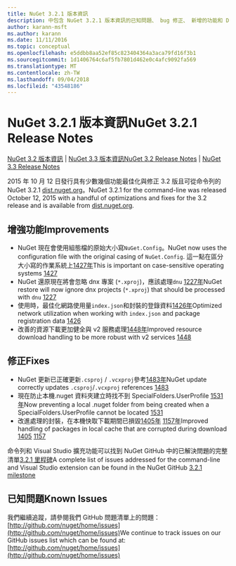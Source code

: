 ```yaml
---
title: NuGet 3.2.1 版本資訊
description: 中包含 NuGet 3.2.1 版本資訊的已知問題、 bug 修正、 新增的功能和 Dcr。
author: karann-msft
ms.author: karann
ms.date: 11/11/2016
ms.topic: conceptual
ms.openlocfilehash: e5ddbb8aa52ef85c823404364a3aca79fd16f3b1
ms.sourcegitcommit: 1d1406764c6af5fb7801d462e0c4afc9092fa569
ms.translationtype: MT
ms.contentlocale: zh-TW
ms.lasthandoff: 09/04/2018
ms.locfileid: "43548186"
---
```

# <a name="nuget-321-release-notes"></a><span data-ttu-id="110fa-103">NuGet 3.2.1 版本資訊</span><span class="sxs-lookup"><span data-stu-id="110fa-103">NuGet 3.2.1 Release Notes</span></span>

<span data-ttu-id="110fa-104">[NuGet 3.2 版本資訊](../release-notes/nuget-3.2.md) | [NuGet 3.3 版本資訊](../release-notes/nuget-3.3.md)</span><span class="sxs-lookup"><span data-stu-id="110fa-104">[NuGet 3.2 Release Notes](../release-notes/nuget-3.2.md) | [NuGet 3.3 Release Notes](../release-notes/nuget-3.3.md)</span></span>

<span data-ttu-id="110fa-105">2015 年 10 月 12 日發行具有少數幾個功能最佳化與修正 3.2 版且可從命令列的 NuGet 3.2.1 [dist.nuget.org](http://dist.nuget.org/index.html)。</span><span class="sxs-lookup"><span data-stu-id="110fa-105">NuGet 3.2.1 for the command-line was released October 12, 2015 with a handful of optimizations and fixes for the 3.2 release and is available from [dist.nuget.org](http://dist.nuget.org/index.html).</span></span>

## <a name="improvements"></a><span data-ttu-id="110fa-106">增強功能</span><span class="sxs-lookup"><span data-stu-id="110fa-106">Improvements</span></span>

* <span data-ttu-id="110fa-107">NuGet 現在會使用組態檔的原始大小寫`NuGet.Config`。</span><span class="sxs-lookup"><span data-stu-id="110fa-107">NuGet now uses the configuration file with the original casing of `NuGet.Config`.</span></span>  <span data-ttu-id="110fa-108">這一點在區分大小寫的作業系統上[1427年](https://github.com/NuGet/Home/issues/1427)</span><span class="sxs-lookup"><span data-stu-id="110fa-108">This is important on case-sensitive operating systems [1427](https://github.com/NuGet/Home/issues/1427)</span></span>
* <span data-ttu-id="110fa-109">NuGet 還原現在將會忽略 dnx 專案 (`*.xproj`)，應該處理`dnu` [1227年](https://github.com/NuGet/Home/issues/1227)</span><span class="sxs-lookup"><span data-stu-id="110fa-109">NuGet restore will now ignore dnx projects (`*.xproj`) that should be processed with `dnu` [1227](https://github.com/NuGet/Home/issues/1227)</span></span>
* <span data-ttu-id="110fa-110">使用時，最佳化網路使用量`index.json`和封裝的登錄資料[1426年](https://github.com/NuGet/Home/issues/1426)</span><span class="sxs-lookup"><span data-stu-id="110fa-110">Optimized network utilization when working with `index.json` and package registration data [1426](https://github.com/NuGet/Home/issues/1426)</span></span>
* <span data-ttu-id="110fa-111">改善的資源下載更加健全與 v2 服務處理[1448年](https://github.com/NuGet/Home/issues/1448)</span><span class="sxs-lookup"><span data-stu-id="110fa-111">Improved resource download handling to be more robust with v2 services [1448](https://github.com/NuGet/Home/issues/1448)</span></span>

## <a name="fixes"></a><span data-ttu-id="110fa-112">修正</span><span class="sxs-lookup"><span data-stu-id="110fa-112">Fixes</span></span>

* <span data-ttu-id="110fa-113">NuGet 更新已正確更新`.csproj` / `.vcxproj`參考[1483年](https://github.com/NuGet/Home/issues/1483)</span><span class="sxs-lookup"><span data-stu-id="110fa-113">NuGet update correctly updates `.csproj`/`.vcxproj` references [1483](https://github.com/NuGet/Home/issues/1483)</span></span>
* <span data-ttu-id="110fa-114">現在防止本機.nuget 資料夾建立時找不到 SpecialFolders.UserProfile [1531年](https://github.com/NuGet/Home/issues/1531)</span><span class="sxs-lookup"><span data-stu-id="110fa-114">Now preventing a local .nuget folder from being created when a SpecialFolders.UserProfile cannot be located [1531](https://github.com/NuGet/Home/issues/1531)</span></span>
* <span data-ttu-id="110fa-115">改進處理的封裝，在本機快取下載期間已損毀[1405年](https://github.com/NuGet/Home/issues/1405) [1157年](https://github.com/NuGet/Home/issues/1157)</span><span class="sxs-lookup"><span data-stu-id="110fa-115">Improved handling of packages in local cache that are corrupted during download [1405](https://github.com/NuGet/Home/issues/1405) [1157](https://github.com/NuGet/Home/issues/1157)</span></span>

<span data-ttu-id="110fa-116">命令列和 Visual Studio 擴充功能可以找到 NuGet GitHub 中的已解決問題的完整清單[3.2.1 里程碑](https://github.com/NuGet/Home/issues?q=milestone%3A3.2.1+is%3Aclosed)</span><span class="sxs-lookup"><span data-stu-id="110fa-116">A complete list of issues addressed for the command-line and Visual Studio extension can be found in the NuGet GitHub [3.2.1 milestone](https://github.com/NuGet/Home/issues?q=milestone%3A3.2.1+is%3Aclosed)</span></span>

## <a name="known-issues"></a><span data-ttu-id="110fa-117">已知問題</span><span class="sxs-lookup"><span data-stu-id="110fa-117">Known Issues</span></span>

<span data-ttu-id="110fa-118">我們繼續追蹤，請參閱我們 GitHub 問題清單上的問題： [http://github.com/nuget/home/issues](http://github.com/nuget/home/issues)</span><span class="sxs-lookup"><span data-stu-id="110fa-118">We continue to track issues on our GitHub issues list which can be found at: [http://github.com/nuget/home/issues](http://github.com/nuget/home/issues)</span></span>
